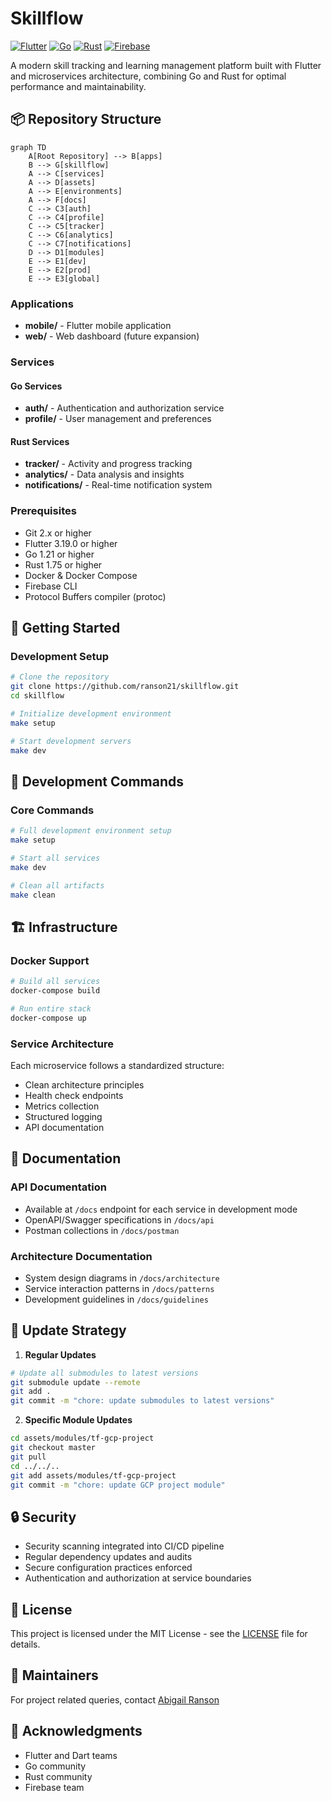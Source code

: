 # Skillflow

[![Flutter](https://img.shields.io/badge/Flutter-3.19.0-02569B?style=for-the-badge&logo=flutter&logoColor=white)](https://flutter.dev/) [![Go](https://img.shields.io/badge/Go-1.21+-00ADD8?style=for-the-badge&logo=go&logoColor=white)](https://golang.org/) [![Rust](https://img.shields.io/badge/Rust-1.75+-000000?style=for-the-badge&logo=rust&logoColor=white)](https://www.rust-lang.org/) [![Firebase](https://img.shields.io/badge/Firebase-FFCA28?style=for-the-badge&logo=firebase&logoColor=black)](https://firebase.google.com/)

A modern skill tracking and learning management platform built with Flutter and microservices architecture, combining Go and Rust for optimal performance and maintainability.

## 📦 Repository Structure

```mermaid
graph TD
    A[Root Repository] --> B[apps]
    B --> G[skillflow]
    A --> C[services]
    A --> D[assets]
    A --> E[environments]
    A --> F[docs]
    C --> C3[auth]
    C --> C4[profile]
    C --> C5[tracker]
    C --> C6[analytics]
    C --> C7[notifications]
    D --> D1[modules]
    E --> E1[dev]
    E --> E2[prod]
    E --> E3[global]
```

### Applications
- **mobile/** - Flutter mobile application
- **web/** - Web dashboard (future expansion)

### Services
#### Go Services
- **auth/** - Authentication and authorization service
- **profile/** - User management and preferences

#### Rust Services
- **tracker/** - Activity and progress tracking
- **analytics/** - Data analysis and insights
- **notifications/** - Real-time notification system

### Prerequisites
- Git 2.x or higher
- Flutter 3.19.0 or higher
- Go 1.21 or higher
- Rust 1.75 or higher
- Docker & Docker Compose
- Firebase CLI
- Protocol Buffers compiler (protoc)

## 🚀 Getting Started

### Development Setup
```bash
# Clone the repository
git clone https://github.com/ranson21/skillflow.git
cd skillflow

# Initialize development environment
make setup

# Start development servers
make dev
```

## 🔧 Development Commands

### Core Commands
```bash
# Full development environment setup
make setup

# Start all services
make dev

# Clean all artifacts
make clean
```

## 🏗️ Infrastructure

### Docker Support
```bash
# Build all services
docker-compose build

# Run entire stack
docker-compose up
```

### Service Architecture
Each microservice follows a standardized structure:
- Clean architecture principles
- Health check endpoints
- Metrics collection
- Structured logging
- API documentation

## 📖 Documentation

### API Documentation
- Available at `/docs` endpoint for each service in development mode
- OpenAPI/Swagger specifications in `/docs/api`
- Postman collections in `/docs/postman`

### Architecture Documentation
- System design diagrams in `/docs/architecture`
- Service interaction patterns in `/docs/patterns`
- Development guidelines in `/docs/guidelines`

## 🔄 Update Strategy

1. **Regular Updates**
```bash
# Update all submodules to latest versions
git submodule update --remote
git add .
git commit -m "chore: update submodules to latest versions"
```

2. **Specific Module Updates**
```bash
cd assets/modules/tf-gcp-project
git checkout master
git pull
cd ../../..
git add assets/modules/tf-gcp-project
git commit -m "chore: update GCP project module"
```

## 🔒 Security

- Security scanning integrated into CI/CD pipeline
- Regular dependency updates and audits
- Secure configuration practices enforced
- Authentication and authorization at service boundaries

## 📄 License

This project is licensed under the MIT License - see the [LICENSE](LICENSE) file for details.

## 👥 Maintainers

For project related queries, contact [Abigail Ranson](mailto:abby@abbyranson.com)

## 🌟 Acknowledgments

- Flutter and Dart teams
- Go community
- Rust community
- Firebase team